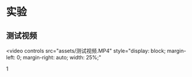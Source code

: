 # 实验

## 测试视频

<video 
  controls 
  src="assets/测试视频.MP4" 
  style="display: block; margin-left: 0; margin-right: auto; width: 25%;"
></video>

1
